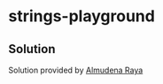 # strings-playground

## Solution

Solution provided by [Almudena Raya](https://github.com/rayaalmudena/strings-playground)
